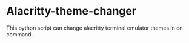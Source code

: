 # Alacritty-theme-changer
This python script can change alacritty terminal emulator themes in on command . 
